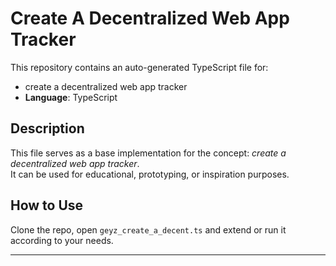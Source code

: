 # Create A Decentralized Web App Tracker

This repository contains an auto-generated TypeScript file for:

- create a decentralized web app tracker
- **Language**: TypeScript

## Description

This file serves as a base implementation for the concept: *create a decentralized web app tracker*.  
It can be used for educational, prototyping, or inspiration purposes.

## How to Use

Clone the repo, open `geyz_create_a_decent.ts` and extend or run it according to your needs.

---


